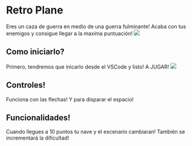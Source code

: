 
# Retro Plane

Eres un caza de guerra en medio de una guerra fulminante! Acaba con tus enemigos y consigue llegar a la maxima puntuación!
![](https://github.com/menendezjaume/musical-disco/blob/main/17_RetroPlane/gameplay.gif)




## Como iniciarlo?

Primero, tendremos que inicarlo desde el VSCode  y listo! A JUGAR!
![](https://github.com/menendezjaume/musical-disco/blob/main/11_SpaceShooter/Example.gif)



## Controles!

Funciona con las flechas! Y para disparar el espacio!

## Funcionalidades!

Cuando llegues a 10 puntos tu nave y el escenario cambiaran! También se incrementará la dificultad!